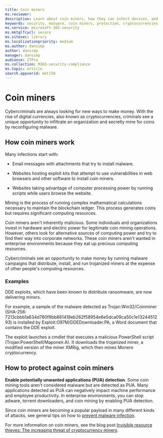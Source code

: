 ```yaml
---
title: Coin miners
ms.reviewer: 
description: Learn about coin miners, how they can infect devices, and what you can do to protect yourself.
keywords: security, malware, coin miners, protection, cryptocurrencies
ms.service: microsoft-365-security
ms.mktglfcycl: secure
ms.sitesec: library
ms.localizationpriority: medium
ms.author: dansimp
author: dansimp
manager: dansimp
audience: ITPro
ms.collection: M365-security-compliance
ms.topic: article
search.appverid: met150
---
```

# Coin miners

Cybercriminals are always looking for new ways to make money. With the rise of digital currencies, also known as cryptocurrencies, criminals see a unique opportunity to infiltrate an organization and secretly mine for coins by reconfiguring malware.

## How coin miners work

Many infections start with:

- Email messages with attachments that try to install malware.

- Websites hosting exploit kits that attempt to use vulnerabilities in web browsers and other software to install coin miners.

- Websites taking advantage of computer processing power by running scripts while users browse the website.

Mining is the process of running complex mathematical calculations necessary to maintain the blockchain ledger. This process generates coins but requires significant computing resources.

Coin miners aren't inherently malicious. Some individuals and organizations invest in hardware and electric power for legitimate coin mining operations. However, others look for alternative sources of computing power and try to find their way into corporate networks. These coin miners aren't wanted in enterprise environments because they eat up precious computing resources.

Cybercriminals see an opportunity to make money by running malware campaigns that distribute, install, and run trojanized miners at the expense of other people's computing resources.

### Examples

DDE exploits, which have been known to distribute ransomware, are now delivering miners.

For example, a sample of the malware detected as Trojan:Win32/Coinminer (SHA-256: 7213cbbb1a634d780f9bb861418eb262f58954e6e5dca09ca50c1e1324451293) is installed by Exploit:O97M/DDEDownloader.PA, a Word document that contains the DDE exploit.

The exploit launches a cmdlet that executes a malicious PowerShell script (Trojan:PowerShell/Maponeir.A). It downloads the trojanized miner, a modified version of the miner XMRig, which then mines Monero cryptocurrency.

## How to protect against coin miners

**Enable potentially unwanted applications (PUA) detection**. Some coin mining tools aren't considered malware but are detected as PUA. Many applications detected as PUA can negatively impact machine performance and employee productivity. In enterprise environments, you can stop adware, torrent downloaders, and coin mining by enabling PUA detection.

Since coin miners are becoming a popular payload in many different kinds of attacks, see general tips on how to [prevent malware infection](prevent-malware-infection.md).

For more information on coin miners, see the blog post [Invisible resource thieves: The increasing threat of cryptocurrency miners](https://cloudblogs.microsoft.com/microsoftsecure/2018/03/13/invisible-resource-thieves-the-increasing-threat-of-cryptocurrency-miners/).
